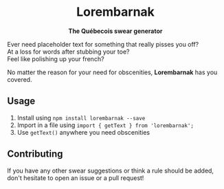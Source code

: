 <h1 align="center">
  Lorembarnak
</h1>
<p align="center">
  <strong>The Québecois swear generator</strong><br>
</p>

Ever need placeholder text for something that really pisses you off?<br>
At a loss for words after stubbing your toe?<br>
Feel like polishing up your french?

No matter the reason for your need for obscenities, **Lorembarnak** has you covered.

## Usage
1. Install using `npm install lorembarnak --save`
2. Import in a file using `import { getText } from 'lorembarnak';`
3. Use `getText()` anywhere you need obscenities

## Contributing
If you have any other swear suggestions or think a rule should be added, don't hesitate to open an issue or a pull request!
